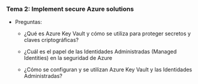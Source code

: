 ### Tema 2: Implement secure Azure solutions	

- Preguntas:	

  - ¿Qué es Azure Key Vault y cómo se utiliza para proteger secretos y claves criptográficas?	

  - ¿Cuál es el papel de las Identidades Administradas (Managed Identities) en la seguridad de Azure

  - ¿Cómo se configuran y se utilizan Azure Key Vault y las Identidades Administradas?	
